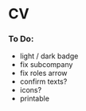 # CV

### To Do:

- light / dark badge
- fix subcompany
- fix roles arrow
- confirm texts?
- icons?
- printable
